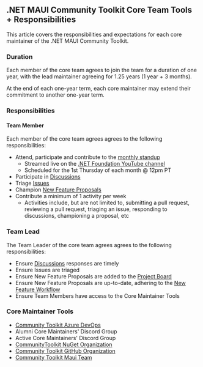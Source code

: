 ## .NET MAUI Community Toolkit Core Team Tools + Responsibilities

This article covers the responsibilities and expectations for each core maintainer of the .NET MAUI Community Toolkit. 

### Duration

Each member of the core team agrees to join the team for a duration of one year, with the lead maintainer agreeing for 1.25 years (1 year + 3 months). 

At the end of each one-year term, each core maintainer may extend their commitment to another one-year term.

### Responsibilities 

#### Team Member

Each member of the core team agrees agrees to the following responsibilities:
- Attend, participate and contribute to the [monthly standup](https://www.youtube.com/watch?v=0ZBh2Hl54ZY)
  - Streamed live on the [.NET Foundation YouTube channel](https://www.youtube.com/channel/UCiaZbznpWV1o-KLxj8zqR6A)
  - Scheduled for the 1st Thursday of each month @ 12pm PT
- Participate in [Discussions](https://github.com/CommunityToolkit/Maui/discussions)
- Triage [Issues](https://github.com/CommunityToolkit/Maui/issues)
- Champion [New Feature Proposals](https://github.com/CommunityToolkit/Maui/projects/1)
- Contribute a minimum of 1 activity per week
  - Activities include, but are not limited to, submitting a pull request, reviewing a pull request, triaging an issue, responding to discussions, championing a proposal, etc

### Team Lead

The Team Leader of the core team agrees agrees to the following responsibilities:
- Ensure [Discussions](https://github.com/CommunityToolkit/Maui/discussions) responses are timely
- Ensure Issues are triaged
- Ensure New Feature Proposals are added to the [Project Board](https://github.com/CommunityToolkit/Maui/projects/1) 
- Ensure New Feature Proposals are up-to-date, adhering to the [New Feature Workflow](https://github.com/CommunityToolkit/Maui#submitting-a-new-feature)
- Ensure Team Members have access to the Core Maintainer Tools

### Core Maintainer Tools
- [Community Toolkit Azure DevOps](https://dev.azure.com/dotnet/CommunityToolkit)
- Alumni Core Maintainers' Discord Group
- Active Core Maintainers' Discord Group
- [CommunityToolkit NuGet Organization](https://www.nuget.org/profiles/Microsoft.Toolkit)
- [Community Toolkit GitHub Organization]()
- [Community Toolkit Maui Team](https://github.com/orgs/CommunityToolkit/teams/maui/members)